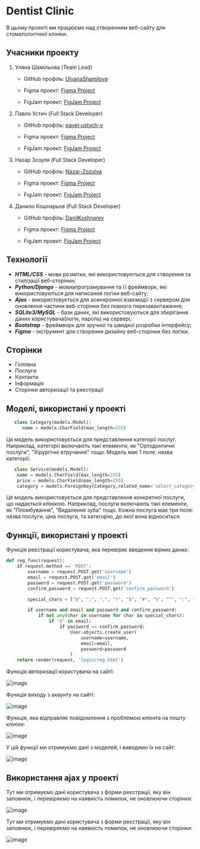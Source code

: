 # Dentist Clinic

В цьому проекті ми працюємо над створенням веб-сайту для стоматологічної клініки.

## Учасники проекту

1. Уляна Шамільова (Team Lead)
   
   - GitHub профіль: [UlyanaShamilova](https://github.com/UlyanaShamilova)
   
   - Figma проект: [Figma Project](https://www.figma.com/design/v8zsIeGGLNxgXN4j9VlyQQ/Untitled?node-id=0-1&t=M0h7vMHDwMcdirco-1)
   
   - FigJam проект: [FigJam Project](https://www.figma.com/board/uzB60e2o9Mh5KEZgq40tmA/Untitled?node-id=0-1&t=5ciEY9J7BZFZBO1C-1)
   
3. Павло Устич (Full Stack Developer)
   
   - GitHub профіль: [pavel-ustych-v](https://github.com/pavel-ustych-v)
   
   - Figma проект: [Figma Project](https://www.figma.com/design/iOp7LH5dnMdAzAsNeNc1YB/Dentists---project?t=BL1WdQzrCKhPzmMH-1)
   
    - FigJam проект: [FigJam Project](https://www.figma.com/board/rGsSmSDPyRF65GE1lg5KHn/Untitled?t=BL1WdQzrCKhPzmMH-1)
   
5. Назар Зозуля (Full Stack Developer)
   
   - GitHub профіль: [Nazar-Zozulya](https://github.com/Nazar-Zozulya)
   
   - Figma проект: [Figma Project](https://www.figma.com/design/U7j60sky15Ah4svZ5OkjAv/%D0%97%D0%B4%D0%BE%D1%80%D0%BE%D0%B2%D0%B0-%D0%BF%D0%BE%D1%81%D0%BC%D1%96%D1%88%D0%BA%D0%B0?node-id=0-1&t=YX774ACYa85vNaU1-1)
   
   - FigJam проект: [FigJam Project](https://www.figma.com/board/t4iufr1JmRpZwJla7kyWBI/%D0%97%D0%B4%D0%BE%D1%80%D0%BE%D0%B2%D0%B0-%D0%BF%D0%BE%D1%81%D0%BC%D1%96%D1%88%D0%BA%D0%B0-FigJam?node-id=0-1&t=Bjx14rXO9EI0TqFE-1)
   
7. Данило Кошнарьов (Full Stack Developer)
   
   - GitHub профіль: [DanilKoshnarev](https://github.com/DanilKoshnarev)
   
   - Figma проект: [Figma Project](https://www.figma.com/design/YpxoSvDuPoPzSRsXEfas5p/Untitled?node-id=0-1&t=10FxvHjbiRjT482v-1)
   
   - FigJam проект: [FigJam Project](https://www.figma.com/board/qk3eLvORSrN1Bz74wG4CIR/Untitled?node-id=0-1&t=EuJST6NJS6qIhpZS-1)

## Технології

- ***HTML/CSS*** - мови розмітки, які використовуються для створення та стилізації веб-сторінки;
- ***Python/Django*** - мовиапрограмування та її фреймворк, які використовуються для написання логіки веб-сайту;
- ***Ajax*** - використовується для асинхронної взаємодії з сервером для оновлення частини веб-сторінки без повного перезавантаження;
- ***SQLite3/MySQL*** - бази даних, які використовуються для зберігання даних користувача(логін, пароль) на сервері;
- ***Bootstrap*** - фреймворк для зручної та швидкої розробки інтерфейсу;
- ***Figma*** - інструмент для створення дизайну веб-сторінки без логіки.

## Сторінки

- Головна
- Послуги
- Контакти
- Інформація
- Сторінки авторизації та реєстрації

## Моделі, використані у проекті
```python
   class Category(models.Model):
      name = models.CharField(max_length=255)
```

Ця модель використовується для представлення категорії послуг. Наприклад, категорії включають такі елементи, як "Ортодонтичні послуги", "Хірургічні втручання" тощо.
Модель має 1 поле: назва категорії.

```python
   class Service(models.Model):
    name = models.CharField(max_length=255)
    price = models.CharField(max_length=255)
    category = models.ForeignKey(Category,related_name='select_category',on_delete=models.CASCADE) # Зв'язок моделей для зв'язування категорій та моделей
```

Ця модель використовується для представлення конкретної послуги, що надається клінікою. Наприклад, послуги включають такі елементи, як "Пломбування", "Видалення зуба" тощо.
Кожна послуга має три поля: назва послуги, ціна послуги, та категорію, до якої вона відноситься.

## Функції, використані у проекті

Функція реєстрації користувача, яка перевіряє введення вірних даних:

```python
def reg_func(request):
    if request.method == 'POST':
        username = request.POST.get('username')
        email = request.POST.get('email')
        password = request.POST.get('password')
        confirm_password = request.POST.get('confirm_password')

        special_chars = ["@", ";", ",", "!", "$", "#", "%", "^", ":", "&", ".", "*", "(", ")", "[", "]", "{", "}", "_"]

        if username and email and password and confirm_password:
            if not any(char in username for char in special_chars):
                if '@' in email:
                    if password == confirm_password:
                        User.objects.create_user(
                            username=username,
                            email=email,
                            password=password
                        )
    return render(request, 'login/reg.html')
```
Функція авторизації користувача на сайті:

![image](https://github.com/UlyanaShamilova/Dentist_Django/assets/110716865/c5110151-6f81-4a3d-a6a0-3f6344710ecd)

Функція виходу з акаунту на сайті:

![image](https://github.com/UlyanaShamilova/Dentist_Django/assets/110716865/84a8909a-8122-4470-88ba-88d50ffb8cb7)

Функція, яка відправляє повідомлення з проблемою клієнта на пошту клініки:

![image](https://github.com/UlyanaShamilova/Dentist_Django/assets/110716865/0a6e936a-5f95-46dc-81c7-dc38bbeecfdc)

У цій функції ми отримуємо дані з моделей, і виводимо їх на сайт:

![image](https://github.com/UlyanaShamilova/Dentist_Django/assets/110716865/49d7f55e-a03a-490d-b4bc-c776d7397a55)

## Використання ajax у проекті

Тут ми отримуємо дані користувача з форми реєстрації, яку він заповнює, і перевіряємо на наявність помилок, не оновлюючи сторінки:

![image](https://github.com/UlyanaShamilova/Dentist_Django/assets/110716865/8ee59af1-7081-4299-ac9f-77af9f779e42)

Тут ми отримуємо дані користувача з форми реєстрації, яку він заповнює, і перевіряємо на наявність помилок, не оновлюючи сторінки:

![image](https://github.com/UlyanaShamilova/Dentist_Django/assets/110716865/a058c769-2a46-4967-8271-4ba113c6f32f)
